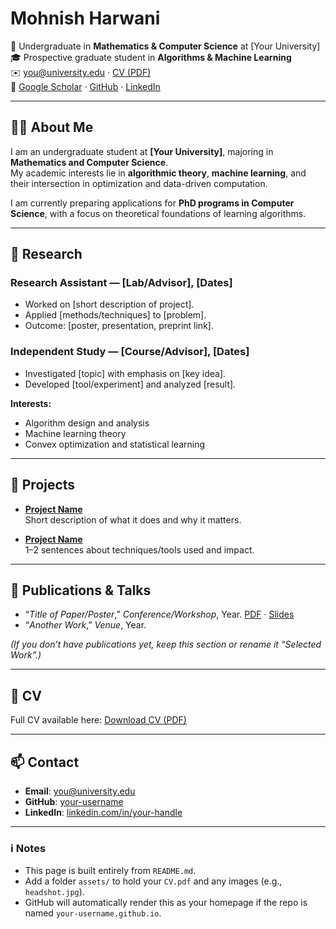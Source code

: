 # Mohnish Harwani

📍 Undergraduate in **Mathematics & Computer Science** at [Your University]  
🎓 Prospective graduate student in **Algorithms & Machine Learning**  
✉️ [you@university.edu](mailto:you@university.edu) · [CV (PDF)](assets/CV.pdf)  
🔗 [Google Scholar](https://scholar.google.com/) · [GitHub](https://github.com/your-username) · [LinkedIn](https://linkedin.com/in/your-handle)

---

## 🧑‍💻 About Me

I am an undergraduate student at **[Your University]**, majoring in **Mathematics and Computer Science**.  
My academic interests lie in **algorithmic theory**, **machine learning**, and their intersection in optimization and data-driven computation.

I am currently preparing applications for **PhD programs in Computer Science**, with a focus on theoretical foundations of learning algorithms.

---

## 🔬 Research

### Research Assistant — [Lab/Advisor], [Dates]
- Worked on [short description of project].  
- Applied [methods/techniques] to [problem].  
- Outcome: [poster, presentation, preprint link].

### Independent Study — [Course/Advisor], [Dates]
- Investigated [topic] with emphasis on [key idea].  
- Developed [tool/experiment] and analyzed [result].  

**Interests:**
- Algorithm design and analysis  
- Machine learning theory  
- Convex optimization and statistical learning  

---

## 📂 Projects

- **[Project Name](https://github.com/your-username/project)**  
  Short description of what it does and why it matters.  

- **[Project Name](https://github.com/your-username/project)**  
  1–2 sentences about techniques/tools used and impact.  

---

## 📄 Publications & Talks

- “*Title of Paper/Poster*,” *Conference/Workshop*, Year. [PDF](#) · [Slides](#)  
- “*Another Work*,” *Venue*, Year.  

*(If you don’t have publications yet, keep this section or rename it “Selected Work”.)*

---

## 📜 CV

Full CV available here: [Download CV (PDF)](assets/CV.pdf)

---

## 📫 Contact

- **Email**: [you@university.edu](mailto:you@university.edu)  
- **GitHub**: [your-username](https://github.com/your-username)  
- **LinkedIn**: [linkedin.com/in/your-handle](https://linkedin.com/in/your-handle)  

---

### ℹ️ Notes

- This page is built entirely from `README.md`.  
- Add a folder `assets/` to hold your `CV.pdf` and any images (e.g., `headshot.jpg`).  
- GitHub will automatically render this as your homepage if the repo is named `your-username.github.io`.  
